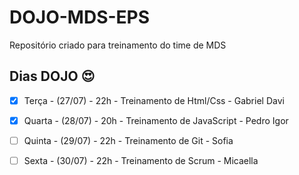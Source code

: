 # DOJO-MDS-EPS
Repositório criado para treinamento do time de MDS


## Dias DOJO :heart_eyes:

- [x] Terça - (27/07) - 22h - Treinamento de Html/Css - Gabriel Davi

- [x]  Quarta - (28/07) - 20h - Treinamento de JavaScript - Pedro Igor

- [ ] Quinta - (29/07) - 22h - Treinamento de Git - Sofia

- [ ] Sexta - (30/07) - 22h - Treinamento de Scrum - Micaella